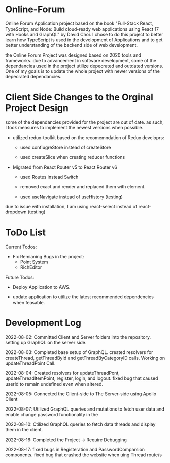 # Online-Forum
Online Forum Application project based on the book "Full-Stack React, TypeScript, and Node: Build cloud-ready web applications using React 17 with Hooks and GraphQL" by David Choi. I chose to do this project to better learn how TypeScript is used in the development of Applications and to get better understanding of the backend side of web development. 

the Online Forum Project was designed based on 2020 tools and frameworks. due to advancement in software development, some of the dependancies used in the project utilize depecrated and outdated versions. One of my goals is to update the whole project with newer versions of the depecrated dependancies.  

# Client Side Changes to the Orginal Project Design

some of the dependancies provided for the project are out of date. as such, I took measures to implement the newest versions when possible.

  - utilized redux-toolkit based on the recomemndation of Redux developrs:

    - used confiugreStore instead of createStore

    - used createSlice when creating reducer functions

  - Migrated from React Router v5 to React Router v6

    - used Routes instead Switch 

    - removed exact and render and replaced them with element.

    - used useNavigate instead of useHistory (testing)
    
due to issue with installation, I am using react-select instead of react-dropdown (testing)

# ToDo List

Current Todos:

  - Fix Remianing Bugs in the project:
      - Point System
      - RichEditor

Future Todos:

  - Deploy Application to AWS.
  
  - update application to utilize the latest recommended dependencies when feasable.
  
  
  
# Development Log
2022-08-02: Committed Client and Server folders into the repository. setting up GraphQL on the server side.

2022-08-03: Completed base setup of GraphQL. created resolvers for createThread, getThreadById and getThreadByCategoryID calls. Working on updateThreadPoint Call.

2022-08-04: Created resolvers for updateThreadPont, updateThreadItemPoint, register, login, and logout. fixed bug that caused userId to remain undefined even when altered.

2022-08-05: Connected the Client-side to The Server-side using Apollo Client

2022-08-07: Utilized GraphQL queries and mutations to fetch user data and enable change password functionality in the 

2022-08-10: Ctilized GraphQL queries to fetch data threads and display them in the client. 

2022-08-16: Completed the Project -> Require Debugging

2022-08-17: fixed bugs in Registeration and PasswordComparsion components. fixed bug that crashed the website when uing Thread route/s


